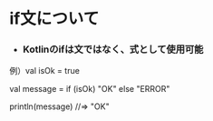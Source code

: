 # if文について
- ### Kotlinのifは文ではなく、式として使用可能

例）val isOk = true

val message = if (isOk) "OK" else "ERROR"

println(message)  //=> "OK"
